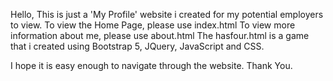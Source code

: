 Hello,
This is just a 'My Profile' website i created for my potential employers to view.
To view the Home Page, please use index.html
To view more information about me, please use about.html
The hasfour.html is a game that i created using Bootstrap 5, JQuery, JavaScript and CSS.

I hope it is easy enough to navigate through the website.
Thank You.
